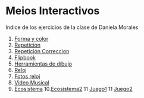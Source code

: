 # Meios Interactivos
Indice de los ejercicios de la clase de Daniela Morales
1. [Forma y color](https://danielamoralesb.github.io/mediosInteractivos/01)
2. [Repetición](https://danielamoralesb.github.io/mediosInteractivos/02.1)
3. [Repetición Correccion](https://danielamoralesb.github.io/mediosInteractivos/02)
4. [Flipbook](https://danielamoralesb.github.io/mediosInteractivos/03)
5. [Herramientas de dibujo](https://danielamoralesb.github.io/mediosInteractivos/04)
6. [Reloj](https://danielamoralesb.github.io/mediosInteractivos/05)
7. [Fotos reloj](https://danielamoralesb.github.io/mediosInteractivos/05.Fotos.zip)
8. [Video Musical](https://danielamoralesb.github.io/mediosInteractivos/06) 
9. [Ecosistema](https://danielamoralesb.github.io/mediosInteractivos/07)
10.[Ecosistema2](https://danielamoralesb.github.io/mediosInteractivos/08)
11 [Juego1](https://danielamoralesb.github.io/mediosInteractivos/09)
11 [Juego2](https://danielamoralesb.github.io/mediosInteractivos/10)
